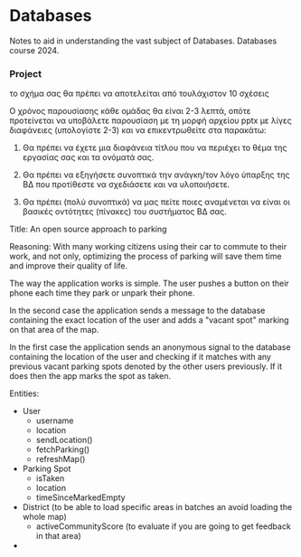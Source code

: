 # Databases

Notes to aid in understanding the vast subject of Databases. Databases course 2024.

### Project

το σχήμα σας θα πρέπει να αποτελείται από τουλάχιστον 10 σχέσεις

Ο χρόνος παρουσίασης κάθε ομάδας θα είναι 2-3 λεπτά, οπότε προτείνεται να υποβάλετε παρουσίαση με 
τη μορφή αρχείου pptx με λίγες διαφάνειες (υπολογίστε 2-3) και να επικεντρωθείτε στα παρακάτω:

1) Θα πρέπει να έχετε μια διαφάνεια τίτλου που να περιέχει το θέμα της εργασίας σας και τα ονόματά σας.

2) Θα πρέπει να εξηγήσετε συνοπτικά την ανάγκη/τον λόγο ύπαρξης της ΒΔ που προτίθεστε να 
σχεδιάσετε και να υλοποιήσετε.

3) Θα πρέπει (πολύ συνοπτικά) να μας πείτε ποιες αναμένεται να είναι οι βασικές οντότητες 
(πίνακες) του συστήματος ΒΔ σας.

Title: 
An open source approach to parking

Reasoning:
With many working citizens using their car to commute to their work, and not only, optimizing the 
process of parking will save them time and improve their quality of life.

The way the application works is simple. The user pushes a button on their phone each time they park 
or unpark their phone. 

In the second case the application sends a message to the database containing the exact location of 
the user and adds a "vacant spot" marking on that area of the map.

In the first case the application sends an anonymous signal to the database containing the location 
of the user and checking if it matches with any previous vacant parking spots denoted by the other 
users previously. If it does then the app marks the spot as taken. 

Entities:
- User
    - username
    - location
    - sendLocation()
    - fetchParking()
    - refreshMap()
- Parking Spot
    - isTaken
    - location
    - timeSinceMarkedEmpty
- District (to be able to load specific areas in batches an avoid loading the whole map)
    - activeCommunityScore (to evaluate if you are going to get feedback in that area)
- 


